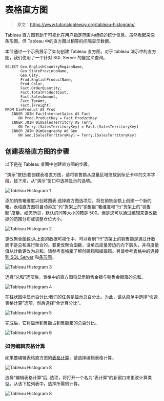 # 表格直方图

> 原文：<https://www.tutorialgateway.org/tableau-histogram/>

Tableau 直方图有助于可视化在用户指定范围内组织的统计信息。虽然看起来像条形图，但 Tableau 中的直方图以相等的间隔显示数据。

本节通过一个示例展示了如何创建 Tableau 直方图。对于 tableau 演示中的直方图，我们使用了一个针对 SQL Server 的自定义查询。

```
SELECT Geo.EnglishCountryRegionName, 
       Geo.StateProvinceName, 
       Geo.City, 
       Prod.EnglishProductName, 
       Prod.Color, 
       Fact.OrderQuantity, 
       Fact.TotalProductCost, 
       Fact.SalesAmount, 
       Fact.TaxAmt, 
       Fact.[Freight]
FROM DimProduct AS Prod 
   INNER JOIN FactInternetSales AS Fact 
      ON Prod.ProductKey = Fact.ProductKey 
   INNER JOIN DimSalesTerritory AS Terry 
      ON Terry.[SalesTerritoryKey] = Fact.[SalesTerritoryKey] 
   INNER JOIN DimGeography AS Geo 
      ON Geo.[SalesTerritoryKey] = Terry.[SalesTerritoryKey]
```

## 创建表格直方图的步骤

以下是在 Tableau 桌面中创建直方图的步骤。

“演示”按钮:要创建表格直方图，请将销售额从度量区域拖放到标记卡中的文本字段。接下来，从“演示”窗口中选择显示的选项。

![Tableau Histogram 1](img/c997480232bda9e56594b35e5e9ce818.png)

添加销售箱维度以创建图表:选择直方图选项后，将在销售金额上创建一个新的箱。表格直方图将自动添加“列”货架上的“销售额”箱维度和“行”货架上的“销售额”度量。如您所见，默认的同等大小的箱是 500。但是您可以通过编辑来更改数据的范围分布或调整仓位大小。

![Tableau Histogram 2](img/2ec86be20227d299a707df59c6cb1ecd.png)

更改聚合函数:从上面的数据可视化中，可以看到“行”货架上的销售额是通过计数而不是总和进行聚合的。要更改聚合函数，请单击度量旁边的向下箭头，并将度量值从计数更改为总和。请参考[表格箱](https://www.tutorialgateway.org/tableau-bins/)了解创建箱和编辑箱。另请参考[表格](https://www.tutorialgateway.org/tableau/)中的[连接到 SQL Server](https://www.tutorialgateway.org/connecting-tableau-to-sql-server/) 和[条形图](https://www.tutorialgateway.org/pie-chart-in-tableau/)。

![Tableau Histogram 3](img/bf7ac04f090f15d371437c8f3806d100.png)

选择“总和”选项后，表格中的直方图将显示销售金额与销售金额箱的总和。

![Tableau Histogram 4](img/40e6829a0bd3daf82de649e1279a7436.png)

在柱状图中显示百分比:我们的任务是显示总百分比。为此，请从菜单中选择“快速表格计算”选项，然后选择“合计百分比”。

![Tableau Histogram 5](img/b2a9bb131b746555aba3b95dc414d800.png)

完成后，它将显示销售额占销售额箱的总百分比。

![Tableau Histogram 6](img/3dc8510e79b71ea36bc20bfe8b87e8e5.png)

### 如何编辑表格计算

如果要编辑表格直方图的[表格计算](https://www.tutorialgateway.org/tableau-table-calculations/)，请选择编辑表格计算..

![Tableau Histogram 8](img/f77cafe2a34d4b64b68a55ed72408ff1.png)

选择“编辑表格计算”后..选项，将打开一个名为“表计算”的新窗口来更改计算类型。从该下拉列表中，选择所需的计算。

![Tableau Histogram 8](img/d5b6c8a606700a734469530f9b707e5d.png)